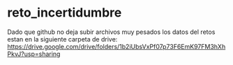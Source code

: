 # reto_incertidumbre
Dado que github no deja subir archivos muy pesados los datos del retos estan en la siguiente carpeta de drive: https://drive.google.com/drive/folders/1b2iUbsVxPf07p73F6EmK97FM3hXhPkvJ?usp=sharing
